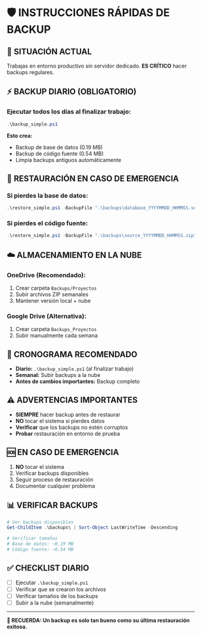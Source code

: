 # 🛡️ INSTRUCCIONES RÁPIDAS DE BACKUP

## 🚨 **SITUACIÓN ACTUAL**
Trabajas en entorno productivo sin servidor dedicado. **ES CRÍTICO** hacer backups regulares.

## ⚡ **BACKUP DIARIO (OBLIGATORIO)**

### **Ejecutar todos los días al finalizar trabajo:**
```powershell
.\backup_simple.ps1
```

**Esto crea:**
- Backup de base de datos (0.19 MB)
- Backup de código fuente (0.54 MB)
- Limpia backups antiguos automáticamente

## 🔄 **RESTAURACIÓN EN CASO DE EMERGENCIA**

### **Si pierdes la base de datos:**
```powershell
.\restore_simple.ps1 -BackupFile ".\backups\database_YYYYMMDD_HHMMSS.sql" -Type "database"
```

### **Si pierdes el código fuente:**
```powershell
.\restore_simple.ps1 -BackupFile ".\backups\source_YYYYMMDD_HHMMSS.zip" -Type "source"
```

## ☁️ **ALMACENAMIENTO EN LA NUBE**

### **OneDrive (Recomendado):**
1. Crear carpeta `Backups/Proyectos`
2. Subir archivos ZIP semanales
3. Mantener versión local + nube

### **Google Drive (Alternativa):**
1. Crear carpeta `Backups_Proyectos`
2. Subir manualmente cada semana

## 📅 **CRONOGRAMA RECOMENDADO**

- **Diario:** `.\backup_simple.ps1` (al finalizar trabajo)
- **Semanal:** Subir backups a la nube
- **Antes de cambios importantes:** Backup completo

## ⚠️ **ADVERTENCIAS IMPORTANTES**

- **SIEMPRE** hacer backup antes de restaurar
- **NO** tocar el sistema si pierdes datos
- **Verificar** que los backups no estén corruptos
- **Probar** restauración en entorno de prueba

## 🆘 **EN CASO DE EMERGENCIA**

1. **NO** tocar el sistema
2. Verificar backups disponibles
3. Seguir proceso de restauración
4. Documentar cualquier problema

## 📊 **VERIFICAR BACKUPS**

```powershell
# Ver backups disponibles
Get-ChildItem .\backups\ | Sort-Object LastWriteTime -Descending

# Verificar tamaños
# Base de datos: ~0.19 MB
# Código fuente: ~0.54 MB
```

## ✅ **CHECKLIST DIARIO**

- [ ] Ejecutar `.\backup_simple.ps1`
- [ ] Verificar que se crearon los archivos
- [ ] Verificar tamaños de los backups
- [ ] Subir a la nube (semanalmente)

---

**🎯 RECUERDA: Un backup es solo tan bueno como su última restauración exitosa.**
